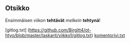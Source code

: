 ## Otsikko

Ensimmäisen viikon **tehtävät** *melkein* **tehtynä**!

[gitlog.txt] (https://github.com/Birgitt4/ot-htyo/blob/master/laskarit/viikko1/gitlog.txt)
[komentorivi.txt](https://github.com/Birgitt4/ot-htyo/blob/master/laskarit/viikko1/komentorivi.txt)
